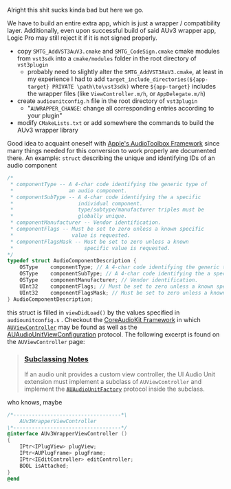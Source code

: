 Alright this shit sucks kinda bad but here we go.

We have to build an entire extra app, which is just a wrapper / compatibility layer. Additionally, even upon successful build of said AUv3 wrapper app, Logic Pro may still reject it if it is not signed properly.

- copy `SMTG_AddVST3AuV3.cmake` and `SMTG_CodeSign.cmake` cmake modules from `vst3sdk` into a `cmake/modules` folder in the root directory of `vst3plugin`
	- probably need to slightly alter the `SMTG_AddVST3AuV3.cmake`, at least in my experience I had to add `target_include_directories(${app-target} PRIVATE \path\to\vst3sdk)` where `${app-target}` includes the wrapper files (like `ViewController.m/h`, or `AppDelegate.m/h`)
- create `audiounitconfig.h` file in the root directory of `vst3plugin`
	- "`AUWRAPPER_CHANGE`: change all corresponding entries according to your plugin"
- modify `CMakeLists.txt` or add somewhere the commands to build the AUv3 wrapper library

Good idea to acquaint oneself with [Apple's AudioToolbox Framework](https://developer.apple.com/documentation/audiotoolbox) since many things needed for this conversion to work properly are documented there. An example: `struct` describing the unique and identifying IDs of an audio component

```objective-c
/*
 * componentType -- A 4-char code identifying the generic type of 
 *                  an audio component.
 * componentSubType -- A 4-char code identifying the a specific 
 *                     individual component. 
 *                     type/subtype/manufacturer triples must be 
 *                     globally unique.
 * componentManufacturer -- Vendor identification.
 * componentFlags -- Must be set to zero unless a known specific 
 *                   value is requested.
 * componentFlagsMask -- Must be set to zero unless a known 
 *                       specific value is requested.
*/
typedef struct AudioComponentDescription {
    OSType    componentType; // A 4-char code identifying the generic type of an audio component.
    OSType    componentSubType; // A 4-char code identifying the a specific individual component. type/subtype/manufacturer triples must be globally unique.
    OSType    componentManufacturer; // Vendor identification.
    UInt32    componentFlags; // Must be set to zero unless a known specific value is requested.
    UInt32    componentFlagsMask; // Must be set to zero unless a known specific value is requested.
} AudioComponentDescription;
```

this struct is filled in `viewDidLoad()` by the values specified in `audiounitconfig.s` . Checkout the [CoreAudioKit Framework](https://developer.apple.com/documentation/coreaudiokit)  in which [`AUViewController`](https://developer.apple.com/documentation/coreaudiokit/auviewcontroller/) may be found as well as the [AUAudioUnitViewConfiguration](https://developer.apple.com/documentation/coreaudiokit/auaudiounitviewconfiguration) protocol. The following excerpt is found on the `AUViewController` page:
>### [Subclassing Notes](https://developer.apple.com/documentation/coreaudiokit/auviewcontroller/#Subclassing-Notes)
>If an audio unit provides a custom view controller, the UI Audio Unit extension must implement a subclass of `AUViewController` and implement the [`AUAudioUnitFactory`](https://developer.apple.com/documentation/AudioToolbox/AUAudioUnitFactory) protocol inside the subclass.

who knows, maybe 
```objective-c
/*-----------------------------------*\
	AUv3WrapperViewController          
\*-----------------------------------*/
@interface AUv3WrapperViewController ()
{
	IPtr<IPlugView> plugView;
	IPtr<AUPlugFrame> plugFrame;
	IPtr<IEditController> editController;
	BOOL isAttached;
}
@end
```
